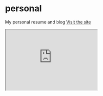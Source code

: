 # personal
My personal resume and blog
<a href ="http://drunkingpato.pythonanywhere.com/">Visit the site </a>
<br>

 <iframe src="http://drunkingpato.pythonanywhere.com" height="200" width="300"></iframe> 
